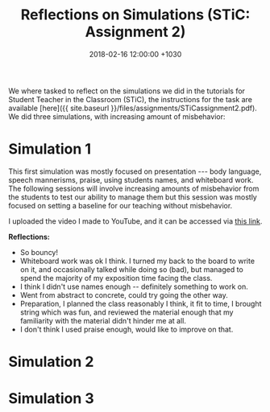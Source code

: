 ﻿---
layout: post
title:  "Reflections on Simulations (STiC: Assignment 2)"
date:   2018-02-16 12:00:00 +1030
categories: MTeach STiC
---

We where tasked to reflect on the simulations we did in the tutorials for Student Teacher in the Classroom (STiC), the instructions for the task are available [here]({{ site.baseurl }}/files/assignments/STiCassignment2.pdf). We did three simulations, with increasing amount of misbehavior:

# Simulation 1

This first simulation was mostly focused on presentation --- body language, speech mannerisms, praise, using students names, and whiteboard work. The  following sessions will involve increasing amounts of misbehavior from the students to test our ability to manage them but this session was mostly focused on setting a baseline for our teaching without misbehavior.

I uploaded the video I made to YouTube, and it can be accessed via [this link](https://youtu.be/gq8I5YF4bg4).

**Reflections:** 
- So bouncy!
- Whiteboard work was ok I think. I turned my back to the board to write on it, and occasionally talked while doing so (bad), but managed to spend the majority of my exposition time facing the class.
- I think I didn't use names enough -- definitely something to work on. 
- Went from abstract to concrete, could try going the other way.
- Preparation, I planned the class reasonably I think, it fit to time, I brought string which was fun, and reviewed the material enough that my familiarity with the material didn't hinder me at all.
- I don't think I used praise enough, would like to improve on that.
 
# Simulation 2



# Simulation 3



